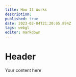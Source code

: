 ```yaml
---
title: How It Works
description: 
published: true
date: 2023-02-04T21:20:05.894Z
tags: webgl
editor: markdown
---
```


# Header
Your content here
